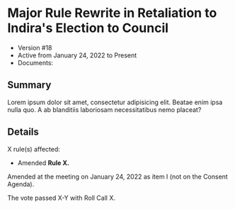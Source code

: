 # Major Rule Rewrite in Retaliation to Indira's Election to Council

- Version #18
- Active from January 24, 2022 to Present
- Documents:

## Summary

Lorem ipsum dolor sit amet, consectetur adipisicing elit. Beatae enim ipsa nulla quo. A ab blanditiis laboriosam necessitatibus nemo placeat? 
    
## Details

X rule(s) affected:

- Amended **Rule X.**

Amended at the meeting on January 24, 2022 as item I (not on the Consent Agenda).

The vote passed X-Y with Roll Call X.

